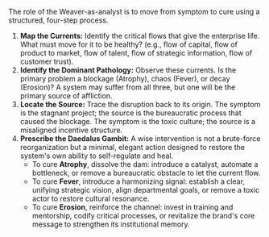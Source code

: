 The role of the Weaver-as-analyst is to move from symptom to cure using a structured, four-step process.

1.  **Map the Currents:** Identify the critical flows that give the enterprise life. What must move for it to be healthy? (e.g., flow of capital, flow of product to market, flow of talent, flow of strategic information, flow of customer trust).
2.  **Identify the Dominant Pathology:** Observe these currents. Is the primary problem a blockage (Atrophy), chaos (Fever), or decay (Erosion)? A system may suffer from all three, but one will be the primary source of affliction.
3.  **Locate the Source:** Trace the disruption back to its origin. The symptom is the stagnant project; the source is the bureaucratic process that caused the blockage. The symptom is the toxic culture; the source is a misaligned incentive structure.
4.  **Prescribe the Daedalus Gambit:** A wise intervention is not a brute-force reorganization but a minimal, elegant action designed to restore the system's own ability to self-regulate and heal.
    *   To cure **Atrophy**, dissolve the dam: introduce a catalyst, automate a bottleneck, or remove a bureaucratic obstacle to let the current flow.
    *   To cure **Fever**, introduce a harmonizing signal: establish a clear, unifying strategic vision, align departmental goals, or remove a toxic actor to restore cultural resonance.
    *   To cure **Erosion**, reinforce the channel: invest in training and mentorship, codify critical processes, or revitalize the brand's core message to strengthen its institutional memory.